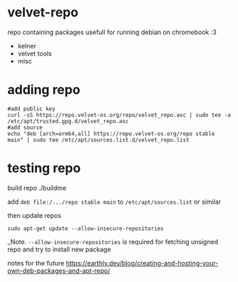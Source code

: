 # velvet-repo

repo containing packages usefull for running debian on chromebook :3

- kelner
- velvet tools
- misc

# adding repo

```
#add public key
curl -sS https://repo.velvet-os.org/repo/velvet_repo.asc | sudo tee -a /etc/apt/trusted.gpg.d/velvet_repo.asc
#add source
echo "deb [arch=arm64,all] https://repo.velvet-os.org/repo stable main" | sudo tee /etc/apt/sources.list.d/velvet_repo.list
```

# testing repo

build repo ./buildme

add ```deb file:/.../repo stable main``` to ```/etc/apt/sources.list``` or similar

then update repos
```
sudo apt-get update --allow-insecure-repositories
```
_Note. ```--allow-insecure-repositories``` is required for fetching unsigned repo
and try to install new package

notes for the future https://earthly.dev/blog/creating-and-hosting-your-own-deb-packages-and-apt-repo/
